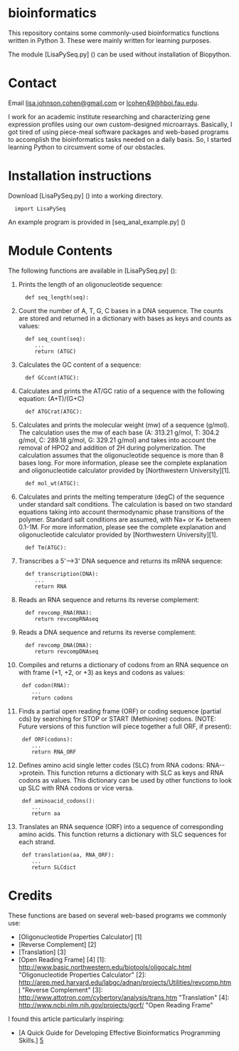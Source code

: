 bioinformatics
==============
This repository contains some commonly-used bioinformatics functions written in Python 3. These were mainly written for learning purposes. 

The module [LisaPySeq.py] () can be used without installation of Biopython.

Contact
=======
Email lisa.johnson.cohen@gmail.com or lcohen49@hboi.fau.edu.

I work for an academic institute researching and characterizing gene expression profiles using our own custom-designed microarrays. Basically, I got tired of using piece-meal software packages and web-based programs to accomplish the bioinformatics tasks needed on a daily basis. So, I started learning Python to circumvent some of our obstacles. 

Installation instructions
=========================
Download [LisaPySeq.py] () into a working directory. 
   
      import LisaPySeq

An example program is provided in [seq_anal_example.py] ()

Module Contents
===============
The following functions are available in [LisaPySeq.py] ():

1. Prints the length of an oligonucleotide sequence:

         def seq_length(seq):
      
2. Count the number of A, T, G, C bases in a DNA sequence. The counts are stored and returned in a dictionary with bases as keys and counts as values:

         def seq_count(seq):
            ...
            return (ATGC)
         
3. Calculates the GC content of a sequence:

         def GCcont(ATGC):

4. Calculates and prints the AT/GC ratio of a sequence with the following equation: (A+T)/(G+C)

         def ATGCrat(ATGC):
      
5. Calculates and prints the molecular weight (mw) of a sequence (g/mol). The calculation uses the mw of each base (A: 313.21 g/mol, T: 304.2 g/mol, C: 289.18 g/mol, G: 329.21 g/mol) and takes into account the removal of HPO2 and addition of 2H during polymerization. The calculation assumes that the oligonucleotide sequence is more than 8 bases long. For more information, please see the complete explanation and oligonucleotide calculator provided by [Northwestern University][1].  

         def mol_wt(ATGC):
      
6. Calculates and prints the melting temperature (degC) of the sequence under standard salt conditions. The calculation is based on two standard equations taking into account thermodynamic phase transitions of the polymer. Standard salt conditions are assumed, with Na+ or K+ between 0.1-1M. For more information, please see the complete explanation and oligonucleotide calculator provided by [Northwestern University][1].

         def Tm(ATGC):

7. Transcribes a 5'-->3' DNA sequence and returns its mRNA sequence: 

         def transcription(DNA):
            ...
            return RNA

8. Reads an RNA sequence and returns its reverse complement:

         def revcomp_RNA(RNA):
            return revcompRNAseq

9. Reads a DNA sequence and returns its reverse complement:

         def revcomp_DNA(DNA):
            return revcompDNAseq
            

10. Compiles and returns a dictionary of codons from an RNA sequence on with frame (+1, +2, or +3) as keys and codons as values:

         def codon(RNA):
            ...
            return codons

11. Finds a partial open reading frame (ORF) or coding sequence (partial cds) by searching for STOP or START (Methionine) codons. (NOTE: Future versions of this function will piece together a full ORF, if present):

         def ORF(codons):
            ...
            return RNA_ORF

12. Defines amino acid single letter codes (SLC) from RNA codons: RNA-->protein. This function returns a dictionary with SLC as keys and RNA codons as values. This dictionary can be used by other functions to look up SLC with RNA codons or vice versa.

         def aminoacid_codons():
            ...
            return aa
            
13. Translates an RNA sequence (ORF) into a sequence of corresponding amino acids. This function returns a dictionary with SLC sequences for each strand.

         def translation(aa, RNA_ORF):
            ...
            return SLCdict

Credits
=======
These functions are based on several web-based programs we commonly use:
* [Oligonucleotide Properties Calculator] [1]
* [Reverse Complement] [2] 
* [Translation] [3] 
* [Open Reading Frame] [4]
[1]: http://www.basic.northwestern.edu/biotools/oligocalc.html                   "Oligonucleotide Properties Calculator"
[2]: http://arep.med.harvard.edu/labgc/adnan/projects/Utilities/revcomp.html     "Reverse Complement"
[3]: http://www.attotron.com/cybertory/analysis/trans.htm                        "Translation"
[4]: http://www.ncbi.nlm.nih.gov/projects/gorf/                                  "Open Reading Frame"

I found this article particularly inspiring:
* [A Quick Guide for Developing Effective Bioinformatics Programming Skills.] [5]

[5]: http://www.ploscompbiol.org/article/info%3Adoi%2F10.1371%2Fjournal.pcbi.1000589   "A Quick Guide for Developing Effective Bioinformatics Programming Skills."
